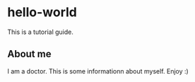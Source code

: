 # hello-world

This is a tutorial guide.

## About me

I am a doctor. This is some informationn about myself. Enjoy :)

